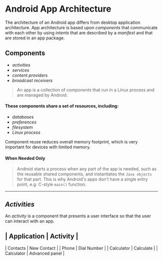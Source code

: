 **Android App Architecture**
====================
The architecture of an Android app differs from desktop application architecture.
App architecture is based upon *components* that communicate with each other by
using *intents* that are described by a *manifest* and that are stored in an app
package.

  **Components**
--------------
* *activities*
* *services*
* *content providers*
* *broadcast receivers*

> An app is a collection of *components* that run in a Linux process and
> are managed by Android.

#### These components share a set of resources, including:
  * _databases_
  * _preferences_
  * _filesystem_
  * _Linux process_

Component reuse reduces overall memory footprint, which is very important
for devices with limited memory.
#### **When Needed** Only 

  >  Android starts a process when any part of the app is needed, such as the
  >  reusable shared components, and instantiates the `Java objects` for that
  >  part.
  >  This is why Android's apps don't have a single entry point, e.g. C-style
  >  `main()` function.

---

  ***Activities***
----------------
An *activity* is a component that presents a user interface so that the user can
interact with an app.

|   Application     |   Activity    |
---
|   Contacts        |   New Contact |
|   Phone           |   Dial Number |
|   Calculator      |   Calculate   |
|   Calculator      |   Advanced panel |

